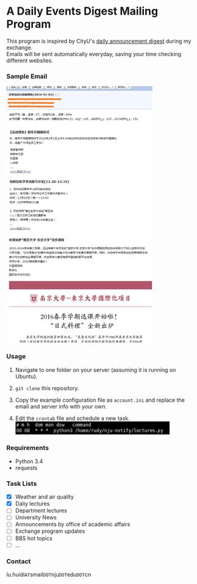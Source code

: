 # A Daily Events Digest Mailing Program

This program is inspired by CityU's [daily announcement digest](www.cityu.edu.hk/cccu/doc/Access_ePortal_email_2015.pdf) during my exchange.<br>
Emails will be sent automatically everyday, saving your time checking different websites.

### Sample Email
![sample email](https://raw.githubusercontent.com/Rudy1224/nju-daily-digest/master/pics/sample.png)

### Usage

1. Navigate to one folder on your server (assuming it is running on Ubuntu).

2. `git clone` this repository.

3. Copy the example configuration file as `account.ini` and replace the email and server info with your own.

4. Edit the `crontab` file and schedule a new task.<br>
![crontab example](https://raw.githubusercontent.com/Rudy1224/nju-daily-digest/master/pics/crontab.png)

### Requirements
- Python 3.4
- requests

### Task Lists
- [x] Weather and air quality
- [x] Daliy lectures
- [ ] Department lectures
- [ ] University News
- [ ] Announcements by office of academic affairs
- [ ] Exchange program updates
- [ ] BBS hot topics
- [ ] ...

### Contact
lu.huidi`AT`smail`DOT`nju`DOT`edu`DOT`cn